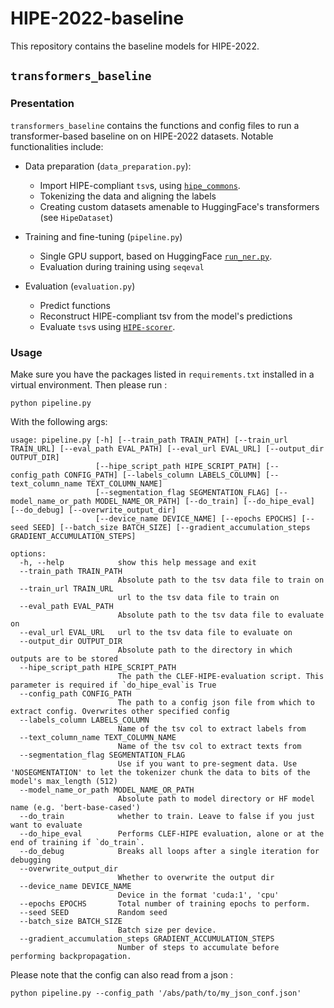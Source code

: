 # HIPE-2022-baseline

This repository contains the baseline models for HIPE-2022. 


## `transformers_baseline`

### Presentation 
`transformers_baseline` contains the functions and config files to run a transformer-based baseline on 
on HIPE-2022 datasets. Notable functionalities include: 

- Data preparation (`data_preparation.py`):
  - Import HIPE-compliant `tsv`s, using [`hipe_commons`](https://github.com/hipe-eval/HIPE-pycommons). 
  - Tokenizing the data and aligning the labels
  - Creating custom datasets amenable to HuggingFace's transformers (see `HipeDataset`)

- Training and fine-tuning (`pipeline.py`)
  - Single GPU support, based on HuggingFace [`run_ner.py`](https://github.com/huggingface/transformers/blob/main/examples/pytorch/token-classification/run_ner.py).
  - Evaluation during training using `seqeval`
  
- Evaluation (`evaluation.py`)
  - Predict functions
  - Reconstruct HIPE-compliant tsv from the model's predictions
  - Evaluate `tsv`s using [`HIPE-scorer`](https://github.com/hipe-eval/HIPE-scorer).

### Usage

Make sure you have the packages listed in `requirements.txt` installed in a virtual environment. Then please run : 

```shell
python pipeline.py
```

With the following args:
```
usage: pipeline.py [-h] [--train_path TRAIN_PATH] [--train_url TRAIN_URL] [--eval_path EVAL_PATH] [--eval_url EVAL_URL] [--output_dir OUTPUT_DIR]
                   [--hipe_script_path HIPE_SCRIPT_PATH] [--config_path CONFIG_PATH] [--labels_column LABELS_COLUMN] [--text_column_name TEXT_COLUMN_NAME]
                   [--segmentation_flag SEGMENTATION_FLAG] [--model_name_or_path MODEL_NAME_OR_PATH] [--do_train] [--do_hipe_eval] [--do_debug] [--overwrite_output_dir]
                   [--device_name DEVICE_NAME] [--epochs EPOCHS] [--seed SEED] [--batch_size BATCH_SIZE] [--gradient_accumulation_steps GRADIENT_ACCUMULATION_STEPS]

options:
  -h, --help            show this help message and exit
  --train_path TRAIN_PATH
                        Absolute path to the tsv data file to train on
  --train_url TRAIN_URL
                        url to the tsv data file to train on
  --eval_path EVAL_PATH
                        Absolute path to the tsv data file to evaluate on
  --eval_url EVAL_URL   url to the tsv data file to evaluate on
  --output_dir OUTPUT_DIR
                        Absolute path to the directory in which outputs are to be stored
  --hipe_script_path HIPE_SCRIPT_PATH
                        The path the CLEF-HIPE-evaluation script. This parameter is required if `do_hipe_eval`is True
  --config_path CONFIG_PATH
                        The path to a config json file from which to extract config. Overwrites other specified config
  --labels_column LABELS_COLUMN
                        Name of the tsv col to extract labels from
  --text_column_name TEXT_COLUMN_NAME
                        Name of the tsv col to extract texts from
  --segmentation_flag SEGMENTATION_FLAG
                        Use if you want to pre-segment data. Use 'NOSEGMENTATION' to let the tokenizer chunk the data to bits of the model's max_length (512)
  --model_name_or_path MODEL_NAME_OR_PATH
                        Absolute path to model directory or HF model name (e.g. 'bert-base-cased')
  --do_train            whether to train. Leave to false if you just want to evaluate
  --do_hipe_eval        Performs CLEF-HIPE evaluation, alone or at the end of training if `do_train`.
  --do_debug            Breaks all loops after a single iteration for debugging
  --overwrite_output_dir
                        Whether to overwrite the output dir
  --device_name DEVICE_NAME
                        Device in the format 'cuda:1', 'cpu'
  --epochs EPOCHS       Total number of training epochs to perform.
  --seed SEED           Random seed
  --batch_size BATCH_SIZE
                        Batch size per device.
  --gradient_accumulation_steps GRADIENT_ACCUMULATION_STEPS
                        Number of steps to accumulate before performing backpropagation.
```

Please note that the config can also read from a json : 

```shell
python pipeline.py --config_path '/abs/path/to/my_json_conf.json'
```

